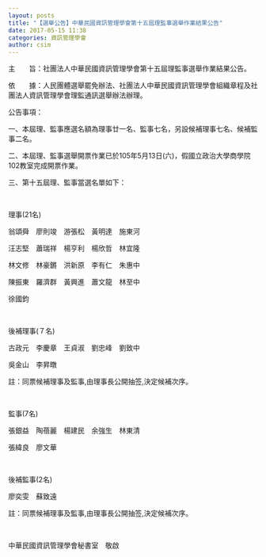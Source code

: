 ```yaml
---
layout: posts
title: "【選舉公告】中華民國資訊管理學會第十五屆理監事選舉作業結果公告"
date: 2017-05-15 11:38
categories: 資訊管理學會
author: csim
---
```


主　　旨：社團法人中華民國資訊管理學會第十五屆理監事選舉作業結果公告。

依　　據：人民團體選舉罷免辦法、社團法人中華民國資訊管理學會組織章程及社團法人資訊管理學會理監通訊選舉辦法辦理。

公告事項：

一、本屆理、監事應選名額為理事廿一名、監事七名，另設候補理事七名、候補監事二名。

二、本屆理、監事選舉開票作業已於105年5月13日(六)，假國立政治大學商學院102教室完成開票作業。

三、第十五屆理、監事當選名單如下：

 

理事(21名)

翁頌舜　廖則竣　游張松　黃明達　施東河　

汪志堅　蕭瑞祥　楊亨利　楊欣哲　林宜隆　

林文修　林豪鏘　洪新原　李有仁　朱惠中　

陳振東　羅濟群　黃興進　蕭文龍　林至中　

徐國鈞

 

後補理事(７名)

古政元　李慶章　王貞淑　劉忠峰　劉致中　

吳金山　李昇暾

註：同票候補理事及監事,由理事長公開抽签,決定候補次序。

 

監事(7名)

張銀益　陶蓓麗　楊建民　余強生　林東清　

張緯良　廖文華

 

後補監事(2名)

廖奕雯　蘇致遠

註：同票候補理事及監事,由理事長公開抽签,決定候補次序。

 

中華民國資訊管理學會秘書室　敬啟
